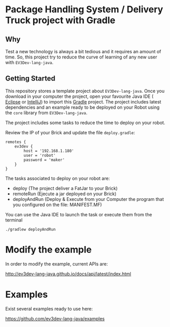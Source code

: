 # Package Handling System / Delivery Truck project with Gradle

## Why

Test a new technology is always a bit tedious and it requires an amount of time. 
So, this project try to reduce the curve of learning of any new user with `EV3Dev-lang-java`.

## Getting Started

This repository stores a template project about `EV3Dev-lang-java`. 
Once you download in your computer the project, 
open your favourite Java IDE ( [Eclipse](https://eclipse.org/home/index.php) or [IntelliJ](https://www.jetbrains.com/idea/))
to import this [Gradle](https://gradle.org/) project. The project includes latest dependencies and
an example ready to be deployed on your Robot using the `core` library from `EV3Dev-lang-java`.

The project includes some tasks to reduce the time to deploy on your robot.

Review the IP of your Brick and update the file `deploy.gradle`:

```
remotes {
    ev3dev {
        host = '192.168.1.180'
        user = 'robot'
        password = 'maker'
    }
}
```

The tasks associated to deploy on your robot are:

- deploy (The project deliver a FatJar to your Brick)
- remoteRun (Ejecute a jar deployed on your Brick)
- deployAndRun (Deploy & Execute from your Computer the program that you configured on the file: MANIFEST.MF)

You can use the Java IDE to launch the task or execute them from the terminal

```
./gradlew deployAndRun
```

# Modify the example

In order to modify the example, current APIs are:

http://ev3dev-lang-java.github.io/docs/api/latest/index.html

# Examples

Exist several examples ready to use here:

https://github.com/ev3dev-lang-java/examples

